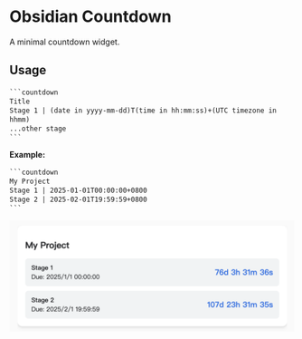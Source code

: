 # Obsidian Countdown

A minimal countdown widget.

## Usage

````text
```countdown
Title
Stage 1 | (date in yyyy-mm-dd)T(time in hh:mm:ss)+(UTC timezone in hhmm)
...other stage
```
````

**Example:**
````text
```countdown
My Project
Stage 1 | 2025-01-01T00:00:00+0800
Stage 2 | 2025-02-01T19:59:59+0800
```
````
![](.asset/QQ20241016-202834.png)
